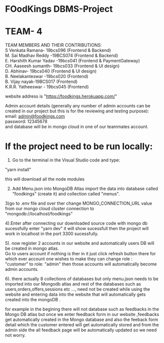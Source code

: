 # FOodKings DBMS-Project
# TEAM- 4
TEAM MEMBERS AND THEIR CONTRIBUTIONS:  
S Venkata Ramana- 19bcs096 (Frontend & Backend)  
M. Sai Madhav Reddy -19BCS074 (Frontend & Backend)  
E. Harshith Kumar Yadav -19bcs041 (Frontend & PaymentGateway)  
CH. Aaseesh sumanth- 19bcs033 (Frontend & UI design)  
D. Abhinav- 19bcs040 (Frontend & UI design)  
B. Neelakanteswar -19bcs020 (Frontend)  
B. Vijay nayak-19BCS017 (Frontend)  
K.R.R. Yatheeswar - 19bcs045 (Frontend)  

website address is "https://foodkings.herokuapp.com/"  

Admin account details (generally any number of admin accounts can be created in our project but this is for the reviewing and testing purpose):  
email: admin@foodkings.com  
password: 12345678  
and database will be in mongo cloud in one of our teammates account.  



# If the project need to be run locally:

1) Go to the terminal in the Visual Studio code and type:  

 "yarn install"  

this will download all the node modules  

2) Add Menu.json into MongoDB Atlas import the data into database called "foodkings" (create it) and collection called "menus".  


3)go to .env file and over ther change MONGO_CONNECTION_URL value from our mongo cloud cluster connection to "mongodb://localhost/foodkings"


4).Enter after connecting our downloaded source code with mongo db sucessfully enter "yarn dev" it will show sucessfull then the project will work in localhost in the port 3300 sucessfully.  


5). now register 2 accounts in our website and automatically users DB will be created in mongo atlas.  
Go to users account if nothing is ther in it just click refresh button there for which ever account one wishes to make they can change role :  
"customer"  to role: "admin" then those accounts will automatically become admin accounts.  


6). there actually 8 collections of databases but only menu.json needs to be imported into our  Mongodb atlas and rest of the databases such as users,orders,offers,sessions etc ..., 
need not be created while using the website and entering data into the website that will automatically gets
created into the mongoDB .

for example in the begining there will not database such as feedbacks in the Mongo DB atlas but once 
we enter feedback form in our website ,feedbacks get automatically created in the Mongo database and also 
the feeback form detail which the customer entered will get automatically stored and from the admin side the 
all feedback page will be automatically updated so we need not worry.
